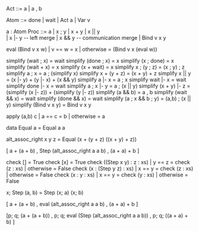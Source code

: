Act ::= a
      | a , b

Atom ::= done
      | wait
      | Act a
      | Var v

a : Atom 
Proc ::= a
       | x ; y
       | x + y
       | x || y  
       | x |- y     -- left merge
       | x && y     -- communication merge
       | Bind v x y


eval (Bind v x w)
  | v == w    = x
  | otherwise = (Bind v x (eval w))


simplify (wait ; x) = wait
simplify (done ; x) = x
simplify (x ; done) = x
simplify (wait + x) = x
simplify (x + wait) = x
simplify x ; (y ; z) = (x ; y) ; z
simplify a ; x = a ; (simplify x)
simplify x + (y + z) = (x + y) + z
simplify x || y = (x |- y) + (y |- x) + (x && y)
simplify a |- x = a ; x
simplify wait |- x = wait
simplify done |- x = wait
simplify a ; x |- y = a ; (x || y)
simplify (x + y) |- z = (simplify (x |- z)) + (simplify (y |- z))
simplify (a && b) = a , b
simplify (wait && x) = wait
simplify (done && x) = wait
simplify (a ; x && b ; y) = (a,b) ; (x || y) 
simplify (Bind v x y) = Bind v x y



apply (a,b) c
   | a == c    = b
   | otherwise = a


data Equal a = Equal a a

alt_assoc_right x y z = Equal (x + (y + z) ((x + y) + z))


[ a + (a + b)
, Step (alt_assoc_right a a b)
, (a + a) + b
]


check [] = True
check [x] = True
check ((Step x y) : z : xs)
    | y == z = check (z : xs)
    | otherwise = False
check (x : (Step y z) : xs)
    | x == y = check (z : xs)
    | otherwise = False
check (x : y : xs)
    | x == y = check (y : xs)
    | otherwise = False



x; Step (a, b) = Step (x; a) (x; b)

[ a + (a + b)
, eval (alt_assoc_right a a b)
, (a + a) + b
]

[p; q; (a + (a + b))
, p; q; eval (Step (alt_assoc_right a a b))
, p; q; ((a + a) + b)
]